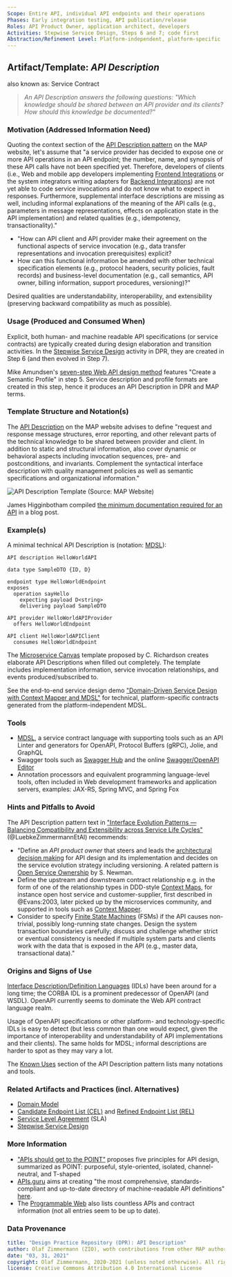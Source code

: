 ```yaml
---
Scope: Entire API, individual API endpoints and their operations
Phases: Early integration testing, API publication/release 
Roles: API Product Owner, application architect, developers
Activities: Stepwise Service Design, Steps 6 and 7; code first
Abstraction/Refinement Level: Platform-independent, platform-specific
---
```



Artifact/Template: *API Description*
------------------------------------
also known as: Service Contract 

> *An API Description answers the following questions: "Which knowledge should be shared between an API provider and its clients? How should this knowledge be documented?"* <!-- MAP quote -->

### Motivation (Addressed Information Need) 
Quoting the context section of the [API Description pattern](https://microservice-api-patterns.org/patterns/foundation/APIDescription) on the MAP website, let's assume that "a service provider has decided to expose one or more API operations in an API endpoint; the number, name, and synopsis of these API calls have not been specified yet. Therefore, developers of clients (i.e., Web and mobile app developers implementing [Frontend Integrations](https://microservice-api-patterns.org/patterns/foundation/FrontendIntegration) or the system integrators writing adapters for [Backend Integrations](https://microservice-api-patterns.org/patterns/foundation/BackendIntegration)) are not yet able to code service invocations and do not know what to expect in responses. Furthermore, supplemental interface descriptions are missing as well, including informal explanations of the meaning of the API calls (e.g., parameters in message representations, effects on application state in the API implementation) and related qualities (e.g., idempotency, transactionality)."

* "How can API client and API provider make their agreement on the functional aspects of service invocation (e.g., data transfer representations and invocation prerequisites) explicit?
* How can this functional information be amended with other technical specification elements (e.g., protocol headers, security policies, fault records) and business-level documentation (e.g., call semantics, API owner, billing information, support procedures, versioning)?"

Desired qualities are understandability, interoperability, and extensibility (preserving backward compatibility as much as possible).


### Usage (Produced and Consumed When)
Explicit, both human- and machine readable API specifications (or service contracts) are typically created during design elaboration and transition activities. In the [Stepwise Service Design](../activities/SDPR-StepwiseServiceDesign.md) activity in DPR, they are created in Step 6 (and then evolved in Step 7).

Mike Amundsen's [seven-step Web API design method](https://www.infoq.com/articles/web-api-design-methodology/) features "Create a Semantic Profile" in step 5. Service description and profile formats are created in this step, hence it produces an API Description in DPR and MAP terms.
<!-- @Amundsen:2020 proposes to use ALPS -->

### Template Structure and Notation(s)
The [API Description](https://microservice-api-patterns.org/patterns/foundation/APIDescription) on the MAP website advises to define "request and response message structures, error reporting, and other relevant parts of the technical knowledge to be shared between provider and client. In addition to static and structural information, also cover dynamic or behavioral aspects including invocation sequences, pre- and postconditions, and invariants. Complement the syntactical interface description with quality management policies as well as semantic specifications and organizational information."

![API Description Template (Source: MAP Website)](/artifact-templates//images/ElaborateAPIDescription.png)

James Higginbotham compiled [the minimum documentation required for an API](https://tyk.io/whats-minimum-documentation-required-api/) in a blog post.

### Example(s)
A minimal technical API Description is (notation: [MDSL](https://microservice-api-patterns.github.io/MDSL-Specification/)):

<!-- was ~~~ -->
```guess
API description HelloWorldAPI

data type SampleDTO {ID, D} 

endpoint type HelloWorldEndpoint
exposes 
  operation sayHello 
    expecting payload D<string>  
    delivering payload SampleDTO

API provider HelloWorldAPIProvider
  offers HelloWorldEndpoint

API client HelloWorldAPIClient
  consumes HelloWorldEndpoint
``` 
<!-- ~~~ -->

The [Microservice Canvas](http://chrisrichardson.net/post/microservices/general/2019/02/27/microservice-canvas.html) template proposed by C. Richardson creates elaborate API Descriptions when filled out completely. The template includes implementation information, service invocation relationships, and events produced/subscribed to.

See the end-to-end service design demo ["Domain-Driven Service Design with Context Mapper and MDSL"](https://ozimmer.ch/practices/2020/06/10/ICWEKeynoteAndDemo.html) for technical, platform-specific contracts generated from the platform-independent MDSL.


### Tools

* [MDSL](https://microservice-api-patterns.github.io/MDSL-Specification/), a service contract language with supporting tools such as an API Linter and generators for OpenAPI, Protocol Buffers (gRPC), Jolie, and GraphQL 
* Swagger tools such as [Swagger Hub](https://swagger.io/tools/swaggerhub/) and the online [Swagger/OpenAPI Editor](https://editor.swagger.io/) 
* Annotation processors and equivalent programming language-level tools, often included in Web development frameworks and application servers, examples: JAX-RS, Spring MVC, and Spring Fox


### Hints and Pitfalls to Avoid

The API Description pattern text in ["Interface Evolution Patterns — Balancing Compatibility and Extensibility across Service Life Cycles"](http://eprints.cs.univie.ac.at/6082/1/WADE-EuroPlop2019Paper.pdf) (@LuebkeZimmermannEtAl) recommends:

* "Define an *API product owner* that steers and leads the [architectural decision making](https://en.wikipedia.org/wiki/Architectural_decision) for API design and its implementation and decides on the service evolution strategy including versioning. A related pattern is [Open Service Ownership](http://samnewman.io/patterns/organizational/open-service-ownership/) by S. Newman.
* Define the upstream and downstream contract relationship e.g. in the form of one of the relationship types in DDD-style [Context Maps](./DPR-StrategicDDDContextMap.md), for instance open host service and customer-supplier, first described in @Evans:2003, later picked up by the microservices community, and supported in tools such as [Context Mapper](https://contextmapper.org/).
* Consider to specify [Finite State Machines](https://en.wikipedia.org/wiki/Finite-state_machine) (FSMs) if the API causes non-trivial, possibly long-running state changes. Design the system transaction boundaries carefully; discuss and challenge whether strict or eventual consistency is needed if multiple system parts and clients work with the data that is exposed in the API (e.g., master data, transactional data)."


### Origins and Signs of Use
[Interface Description/Definition Languages](https://en.wikipedia.org/wiki/Interface_description_language) (IDLs) have been around for a long time; the CORBA IDL is a prominent predecessor of OpenAPI (and WSDL). OpenAPI currently seems to dominate the Web API contract language realm.

Usage of OpenAPI specifications or other platform- and technology-specific IDLs is easy to detect (but less common than one would expect, given the importance of interoperability and understandability of API implementations and their clients). The same holds for MDSL; informal descriptions are harder to spot as they may vary a lot.

The [Known Uses](https://microservice-api-patterns.org/patterns/foundation/APIDescription#sec:APIDescription:KnownUses) section of the API Description pattern lists many notations and tools. 

### Related Artifacts and Practices (incl. Alternatives)

* [Domain Model](DPR-DomainModel.md)
* [Candidate Endpoint List (CEL)](SDPR-CandidateEndpointList.md) and [Refined Endpoint List (REL)](SDPR-RefinedEndpointList.md)
* [Service Level Agreement](SDPR-ServiceLevelAgreement.md) (SLA)
* [Stepwise Service Design](../activities/SDPR-StepwiseServiceDesign.md)

### More Information

* ["APIs should get to the POINT"](https://medium.com/olzzio/apis-should-get-to-the-point-c79113efa31c) proposes five principles for API design, summarized as POINT: purposeful, style-oriented, isolated, channel-neutral, and T-shaped
* [APIs.guru](APIs.guru) aims at creating "the most comprehensive, standards-compliant and up-to-date directory of machine-readable API definitions" [here](https://github.com/APIs-guru/openapi-directory).
* The [Programmable Web](https://www.programmableweb.com/) also lists countless APIs and contract information (not all entries seem to be up to date).


### Data Provenance 

```yaml
title: "Design Practice Repository (DPR): API Description"
author: Olaf Zimmermann (ZIO), woth contributions from other MAP authors
date: "03, 31, 2021"
copyright: Olaf Zimmermann, 2020-2021 (unless noted otherwise). All rights reserved.
license: Creative Commons Attribution 4.0 International License
```
